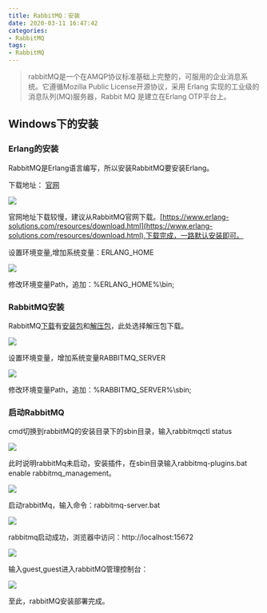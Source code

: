 ```yaml
---
title: RabbitMQ：安装
date: 2020-03-11 16:47:42
categories:
- RabbitMQ
tags:
- RabbitMQ
---
```


> rabbitMQ是一个在AMQP协议标准基础上完整的，可服用的企业消息系统。它遵循Mozilla Public 
> License开源协议，采用 Erlang 实现的工业级的消息队列(MQ)服务器，Rabbit MQ 是建立在Erlang OTP平台上。

## Windows下的安装

### Erlang的安装

 RabbitMQ是Erlang语言编写，所以安装RabbitMQ要安装Erlang。

 下载地址： [官网](http://www.erlang.org/downloads)

 ![](https://raw.githubusercontent.com/maruoci/images/blob/master/Java/RabbitMQ/mq-setup-01.png)

 官网地址下载较慢，建议从RabbitMQ官网下载。[https://www.erlang-solutions.com/resources/download.html](https://www.erlang-solutions.com/resources/download.html),下载完成，一路默认安装即可。
 
 设置环境变量,增加系统变量：ERLANG_HOME
 
 ![](https://raw.githubusercontent.com/maruoci/images/blob/master/Java/RabbitMQ/mq-setup-01.jpg)
 
 修改环境变量Path，追加：%ERLANG_HOME%\bin;

### RabbitMQ安装

 RabbitMQ[下载](http://www.rabbitmq.com/download.html)有[安装包](http://www.rabbitmq.com/install-windows.html)和[解压包](http://www.rabbitmq.com/install-windows-manual.html)，此处选择解压包下载。

 ![](https://raw.githubusercontent.com/maruoci/images/blob/master/Java/RabbitMQ/mq-setup-03.jpg)

 设置环境变量，增加系统变量RABBITMQ_SERVER
 
 ![](https://raw.githubusercontent.com/maruoci/images/blob/master/Java/RabbitMQ/mq-setup-04.jpg)
 
 修改环境变量Path，追加：%RABBITMQ_SERVER%\sbin;
 
### 启动RabbitMQ

 cmd切换到rabbitMQ的安装目录下的sbin目录，输入rabbitmqctl status
 
 ![](https://raw.githubusercontent.com/maruoci/images/blob/master/Java/RabbitMQ/mq-setup-05.jpg)
 
 此时说明rabbitMq未启动，安装插件，在sbin目录输入rabbitmq-plugins.bat enable rabbitmq_management。
 
 ![](https://raw.githubusercontent.com/maruoci/images/blob/master/Java/RabbitMQ/mq-setup-06.jpg)
  
 启动rabbitMq，输入命令：rabbitmq-server.bat

 ![](https://raw.githubusercontent.com/maruoci/images/blob/master/Java/RabbitMQ/mq-setup-07.jpg)
 
 rabbitmq启动成功，浏览器中访问：http://localhost:15672
 
 ![](https://raw.githubusercontent.com/maruoci/images/blob/master/Java/RabbitMQ/mq-setup-08.jpg)
 
 输入guest,guest进入rabbitMQ管理控制台：
 
 ![](https://raw.githubusercontent.com/maruoci/images/blob/master/Java/RabbitMQ/mq-setup-09.jpg)
 
 至此，rabbitMQ安装部署完成。
 
 
 